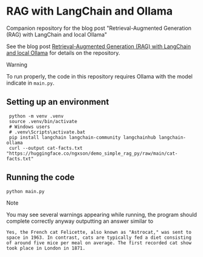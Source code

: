 # RAG with LangChain and Ollama
Companion repository for the blog post "Retrieval-Augmented Generation (RAG) with LangChain and local Ollama"

See the blog post [Retrieval-Augmented Generation (RAG) with LangChain and local Ollama](https://skimmy.github.com/blog/rag-langchain/) for details on the repository.

 > [!WARNING]
 > To run properly, the code in this repository requires Ollama with the model indicate in `main.py`.

## Setting up an environment

```shell
 python -m venv .venv
 source .venv/bin/activate
 # Windows users
 # .venv\Scripts\activate.bat 
 pip install langchain langchain-community langchainhub langchain-ollama
 curl --output cat-facts.txt "https://huggingface.co/ngxson/demo_simple_rag_py/raw/main/cat-facts.txt"
 ```

 ## Running the code

 ```shell
 python main.py
 ```

 > [!NOTE]
 > You may see several warnings appearing while running, the program should complete correctly anyway outputting an answer similar to

 ```
 Yes, the French cat Felicette, also known as "Astrocat," was sent to space in 1963. In contrast, cats are typically fed a diet consisting of around five mice per meal on average. The first recorded cat show took place in London in 1871.
 ```